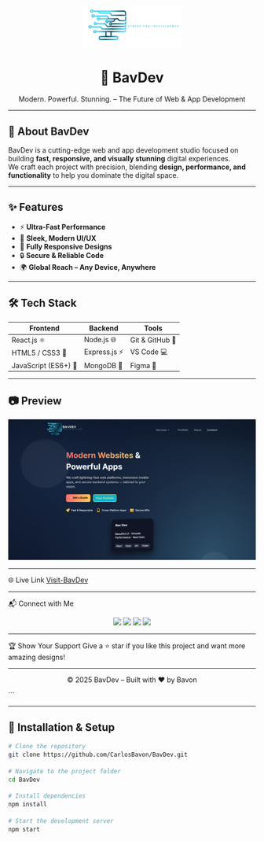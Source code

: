 <!-- Banner / Cover Image -->
<p align="center">
  <img src="./src/images/LOGO.png" alt="BavDev Logo" width="200"/>
</p>

<h1 align="center">🚀 BavDev</h1>
<p align="center">Modern. Powerful. Stunning. – The Future of Web & App Development</p>

---

## 📌 About BavDev
BavDev is a cutting-edge web and app development studio focused on building **fast, responsive, and visually stunning** digital experiences.  
We craft each project with precision, blending **design, performance, and functionality** to help you dominate the digital space.

---

## ✨ Features
- ⚡ **Ultra-Fast Performance**
- 🎨 **Sleek, Modern UI/UX**
- 📱 **Fully Responsive Designs**
- 🔒 **Secure & Reliable Code**
- 🌍 **Global Reach – Any Device, Anywhere**

---

## 🛠️ Tech Stack
| Frontend | Backend | Tools |
|----------|---------|-------|
| React.js ⚛️ | Node.js 🌐 | Git & GitHub 🐙 |
| HTML5 / CSS3 🎨 | Express.js ⚡ | VS Code 💻 |
| JavaScript (ES6+) 📜 | MongoDB 🍃 | Figma 🎯 |

---

## 📷 Preview
![BavDev Screenshot](src/images/Screenshot%202025-08-10%20011204.png)

---

🌐 Live Link
<a href="https://bavdev.vercel.app" target="_blank">Visit-BavDev</a>

---

📬 Connect with Me
<p align="center"> <a href="https://github.com/CarlosBavon" target="_blank"><img src="https://img.shields.io/badge/GitHub-000?logo=github&logoColor=white" /></a> <a href="https://x.com/bavon046" target="_blank"><img src="https://img.shields.io/badge/Twitter-1DA1F2?logo=twitter&logoColor=white" /></a> <a href="https://www.linkedin.com/in/bavon-carlos-868775367/" target="_blank"><img src="https://img.shields.io/badge/LinkedIn-0A66C2?logo=linkedin&logoColor=white" /></a> <a href="mailto:carlosbavon46@gmail.com" target="_blank"><img src="https://img.shields.io/badge/Email-D14836?logo=gmail&logoColor=white" /></a> </p>

---

🏆 Show Your Support
Give a ⭐ star if you like this project and want more amazing designs!

---

<p align="center">© 2025 BavDev – Built with ❤️ by Bavon</p> ```

---

## 🚀 Installation & Setup
```bash
# Clone the repository
git clone https://github.com/CarlosBavon/BavDev.git

# Navigate to the project folder
cd BavDev

# Install dependencies
npm install

# Start the development server
npm start

